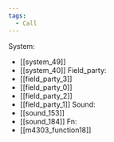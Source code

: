 ```yaml
---
tags:
  - Call
---
```

System:
- [[system_49]]
- [[system_40]]
Field_party:
- [[field_party_3]]
- [[field_party_0]]
- [[field_party_2]]
- [[field_party_1]]
Sound:
- [[sound_153]]
- [[sound_184]]
Fn:
- [[m4303_function18]]
